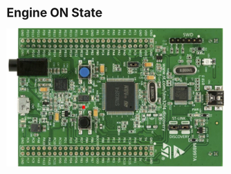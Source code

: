 # Engine ON State

![](https://github.com/hpsanjana20/M3-Wiper_control_system/blob/main/6_Output/others/Screenshot%20(560).png)
